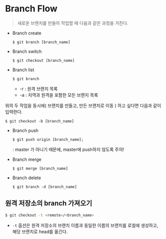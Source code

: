# Branch Flow

> 새로운 브랜치를 만들어 작업할 때 다음과 같은 과정을 거친다.



- Branch create

  ```text
  $ git branch [branch_name]
  ```



- Branch switch

  ```text
  $ git checkout [branch_name]
  ```



- Branch list

  ```text
  $ git branch
  ```

  - -r : 원격 브랜치 목록
  - -a : 지역과 원격을 포함한 모든 브랜지 목록

위의 두 작업을 동시에( 브랜치를 만들고, 만든 브랜치로 이동 ) 하고 싶다면 다음과 같이 입력한다.

```text
$ git checkout -b [branch_name]
```



- Branch push

  ```text
  $ git push origin [branch_name];
  ```

  : master 가 아니기 때문에, master에 push하지 않도록 주의!



- Branch merge

  ```text
  $ git merge [branch_name]
  ```



- Branch delete

  ```text
  $ git branch -d [branch_name]
  ```



## 원격 저장소의 branch 가져오기

```bash
$ git checkout -t <remote>/<branch_name>
```

- `-t` 옵션은 원격 저장소의 브랜치 이름과 동일한 이름의 브랜치를 로컬에 생성하고, 해당 브랜치로 head를 옮긴다.

